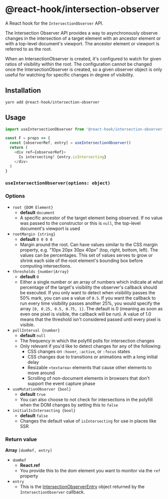 # @react-hook/intersection-observer
A React hook for the `IntersectionObserver` API.

The Intersection Observer API provides a way to asynchronously observe changes in 
the intersection of a target element with an ancestor element or with a top-level document's viewport. The ancestor 
element or viewport is referred to as the root.

When an IntersectionObserver is created, it's configured to watch for given ratios of visibility within the root. The 
configuration cannot be changed once the IntersectionObserver is created, so a given observer object is only useful for 
watching for specific changes in degree of visibility.

## Installation
`yarn add @react-hook/intersection-observer`

## Usage
```js
import useIntersectionObserver from '@react-hook/intersection-observer'

const F = props => {
  const [observerRef, entry] = useIntersectionObserver()
  return (
    <div ref={observerRef}>
      Is intersecting? {entry.isIntersecting}
    </div>
  )
}
```

### `useIntersectionObserver(options: object)`

### Options
- `root {DOM Element}`
    - **default** `document`
    - A specific ancestor of the target element being observed. If no value was passed to the constructor or this is 
      `null`, the top-level document's viewport is used
- `rootMargin {string}`
    - **default** `0 0 0 0`
    - Margin around the root. Can have values similar to the CSS margin property, e.g.
      "10px 20px 30px 40px" (top, right, bottom, left). The values can be percentages. 
      This set of values serves to grow or shrink each side of the root element's bounding 
      box before computing intersections.
- `thresholds {number|Array}`
    - **default** `0`
    - Either a single number or an array of numbers which indicate at what percentage of the 
      target's visibility the observer's callback should be executed. If you only want to 
      detect when visibility passes the 50% mark, you can use a value of `0.5`. If you want the 
      callback to run every time visibility passes another 25%, you would specify the array 
      `[0, 0.25, 0.5, 0.75, 1]`. The default is 0 (meaning as soon as even one pixel is visible, 
      the callback will be run). A value of 1.0 means that the threshold isn't considered passed until 
      every pixel is visible.
- `pollInterval {number}`
    - **default** `null`
    - The frequency in which the polyfill polls for intersection changes
    - Only relevant if you'd like to detect changes for any of the following:
        - CSS changes on `:hover`, `:active`, or `:focus` states
        - CSS changes due to transitions or animations with a long initial delay
        - Resizable `<textarea>` elements that cause other elements to
            move around
        - Scrolling of non-document elements in browsers that don't support the event capture phase
- `useMutationObserver {bool}`
  -   **default** `true`
  -   You can also choose to not check for intersections in the polyfill
      when the DOM changes by setting this to `false`
- `initialIsIntersecting {bool}`
    - **default** `false`
    - Changes the default value of `isIntersecting` for use in places like SSR
    
### Return value
**Array** `[domRef, entry]`
- `domRef` 
  - **React.ref**
  - You provide this to the dom element you want to monitor via the
    `ref` property
- `entry`
  - This is the
    [IntersectionObserverEntry](https://developer.mozilla.org/en-US/docs/Web/API/IntersectionObserverEntry)
    object returned by the `IntersectionObserver` callback.
